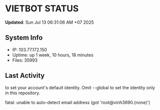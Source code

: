 # VIETBOT STATUS
**Updated**: Sun Jul 13 06:31:06 AM +07 2025

## System Info
- IP: 103.77.172.150
- Uptime: up 1 week, 10 hours, 18 minutes
- Files: 35993

## Last Activity

to set your account's default identity.
Omit --global to set the identity only in this repository.

fatal: unable to auto-detect email address (got 'root@vinh3690.(none)')
